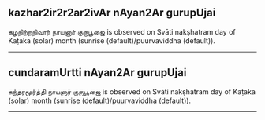 ## kazhar2ir2r2ar2ivAr nAyan2Ar gurupUjai

கழறிற்றறிவார் நாயனார் குருபூஜை is observed on Svāti nakṣhatram day of Kaṭaka (solar) month (sunrise (default)/puurvaviddha (default)).


---
## cundaramUrtti nAyan2Ar gurupUjai

சுந்தரமூர்த்தி நாயனார் குருபூஜை is observed on Svāti nakṣhatram day of Kaṭaka (solar) month (sunrise (default)/puurvaviddha (default)).


---
